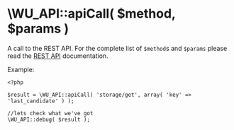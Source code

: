 \WU_API::apiCall( $method, $params )
===

A call to the REST API. For the complete list of `$method`s and `$params` please read the [REST API](https://github.com/oneworldmarket/wutalent-api/tree/master/REST_API) documentation.

Example:

```
<?php

$result = \WU_API::apiCall( 'storage/get', array( 'key' => 'last_candidate' ) );

//lets check what we've got
\WU_API::debug( $result );
```
